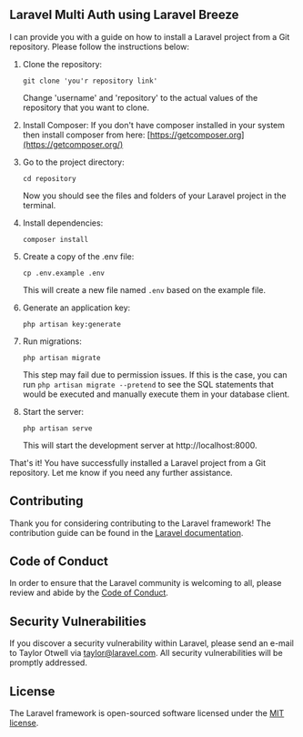 ## Laravel Multi Auth using Laravel Breeze

I can provide you with a guide on how to install a Laravel project from a Git repository. Please follow the instructions below:

1. Clone the repository:
   ```
   git clone 'you'r repository link'
   ```
   Change 'username' and 'repository' to the actual values of the repository that you want to clone.
   
2. Install Composer:
   If you don't have composer installed in your system then install composer from here: [https://getcomposer.org](https://getcomposer.org/)

3. Go to the project directory:
   ```
   cd repository
   ```
   Now you should see the files and folders of your Laravel project in the terminal.

4. Install dependencies:
   ```
   composer install
   ```

5. Create a copy of the .env file:
   ```
   cp .env.example .env
   ```
   This will create a new file named `.env` based on the example file. 

6. Generate an application key:
   ```
   php artisan key:generate
   ```
7. Run migrations:
   ```
   php artisan migrate
   ```
   This step may fail due to permission issues. If this is the case, you can run `php artisan migrate --pretend` to see the SQL statements that would be executed and manually execute them in your database client.

8. Start the server:
   ```
   php artisan serve
   ```
   This will start the development server at http://localhost:8000.

That's it! You have successfully installed a Laravel project from a Git repository. Let me know if you need any further assistance.

## Contributing

Thank you for considering contributing to the Laravel framework! The contribution guide can be found in the [Laravel documentation](https://laravel.com/docs/contributions).

## Code of Conduct

In order to ensure that the Laravel community is welcoming to all, please review and abide by the [Code of Conduct](https://laravel.com/docs/contributions#code-of-conduct).

## Security Vulnerabilities

If you discover a security vulnerability within Laravel, please send an e-mail to Taylor Otwell via [taylor@laravel.com](mailto:taylor@laravel.com). All security vulnerabilities will be promptly addressed.

## License

The Laravel framework is open-sourced software licensed under the [MIT license](https://opensource.org/licenses/MIT).
